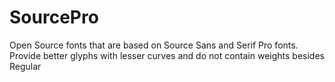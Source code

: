 # SourcePro
Open Source fonts that are based on Source Sans and Serif Pro fonts. Provide better glyphs with lesser curves and do not contain weights besides Regular
